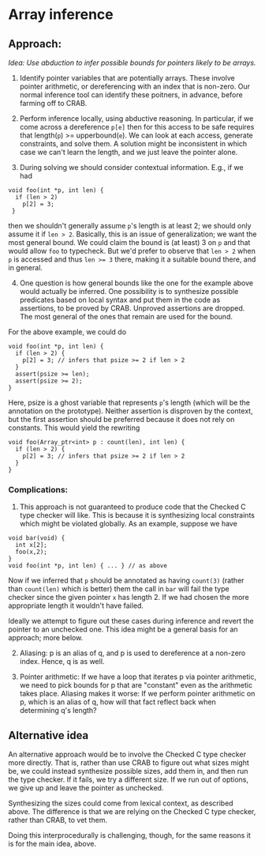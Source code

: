 # Array inference

## Approach:

_Idea: Use abduction to infer possible bounds for pointers likely to be arrays._

1) Identify pointer variables that are potentially arrays. These
involve pointer arithmetic, or dereferencing with an index that is
non-zero. Our normal inference tool can identify these poitners, in
advance, before farming off to CRAB.

2) Perform inference locally, using abductive reasoning. In
particular, if we come across a dereference `p[e]` then for this access
to be safe requires that length(`p`) >= upperbound(`e`). We can look at
each access, generate constraints, and solve them. A solution might be
inconsistent in which case we can't learn the length, and we just
leave the pointer alone.

3) During solving we should consider contextual information. E.g., if
we had 
```
void foo(int *p, int len) {
  if (len > 2)
    p[2] = 3;
 }
```
then we shouldn't generally assume `p`'s length is at least 2; we
should only assume it if `len > 2`. Basically, this is an issue of
generalization; we want the most general bound. We could claim the
bound is (at least) 3 on `p` and that would allow `foo` to
typecheck. But we'd prefer to observe that `len > 2` when `p` is
accessed and thus `len >= 3` there, making it a suitable bound there,
and in general.

4) One question is how general bounds like the one for the example
above would actually be inferred. One possibility is to synthesize
possible predicates based on local syntax and put them in the code as
assertions, to be proved by CRAB. Unproved assertions are dropped. The
most general of the ones that remain are used for the bound.

For the above example, we could do
```
void foo(int *p, int len) {
  if (len > 2) {
    p[2] = 3; // infers that psize >= 2 if len > 2
  }
  assert(psize >= len);
  assert(psize >= 2); 
}
```
Here, psize is a ghost variable that represents `p`'s length (which
will be the annotation on the prototype). Neither assertion is
disproven by the context, but the first assertion should be preferred
because it does not rely on constants. This would yield the rewriting
```
void foo(Array_ptr<int> p : count(len), int len) {
  if (len > 2) {
    p[2] = 3; // infers that psize >= 2 if len > 2
  }
}
```

### Complications:

1) This approach is not guaranteed to produce code that the Checked C
type checker will like. This is because it is synthesizing local
constraints which might be violated globally. As an example, suppose
we have
```
void bar(void) {
  int x[2];
  foo(x,2);
}
void foo(int *p, int len) { ... } // as above
```
Now if we inferred that `p` should be annotated as having `count(3)`
(rather than `count(len)` which is better) them the call in `bar` will
fail the type checker since the given pointer `x` has length 2. If we
had chosen the more appropriate length it wouldn't have failed.

Ideally we attempt to figure out these cases during inference and
revert the pointer to an unchecked one. This idea might be a general
basis for an approach; more below.

2) Aliasing: p is an alias of q, and p is used to dereference at a
non-zero index. Hence, q is as well.

3) Pointer arithmetic: If we have a loop that iterates p via pointer
arithmetic, we need to pick bounds for p that are "constant" even as
the arithmetic takes place. Aliasing makes it worse: If we perform
pointer arithmetic on p, which is an alias of q, how will that fact
reflect back when determining q's length?

## Alternative idea

An alternative approach would be to involve the Checked C type checker
more directly. That is, rather than use CRAB to figure out what sizes
might be, we could instead synthesize possible sizes, add them in, and
then run the type checker. If it fails, we try a different size. If we
run out of options, we give up and leave the pointer as unchecked.

Synthesizing the sizes could come from lexical context, as described
above. The difference is that we are relying on the Checked C type
checker, rather than CRAB, to vet them.

Doing this interprocedurally is challenging, though, for the same
reasons it is for the main idea, above.
